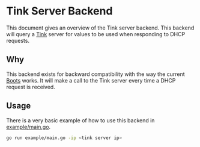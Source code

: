 # Tink Server Backend

This document gives an overview of the Tink server backend.
This backend will query a [Tink](https://github.com/tinkerbell/tink) server for values to be used when responding to DHCP requests.

## Why

This backend exists for backward compatibility with the way the current [Boots](https://github.com/tinkerbell/boots) works.
It will make a call to the Tink server every time a DHCP request is received.

## Usage

There is a very basic example of how to use this backend in [example/main.go](example/main.go).

```bash
go run example/main.go -ip <tink server ip>
```
